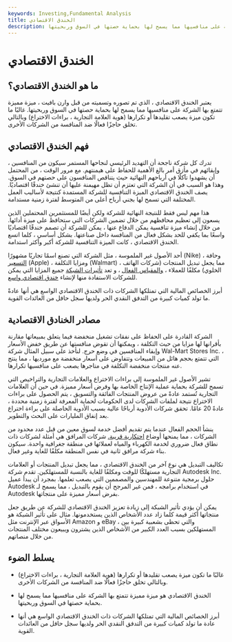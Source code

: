 ```yaml
---
keywords: Investing,Fundamental Analysis
title: الخندق الاقتصادي
description: الخندق الاقتصادي هو ميزة مميزة تتمتع بها الشركة على منافسيها مما يسمح لها بحماية حصتها في السوق وربحيتها.
---
```


# الخندق الاقتصادي
## ما هو الخندق الاقتصادي؟

يعتبر الخندق الاقتصادي ، الذي تم تصوره وتسميته من قبل وارن بافيت ، ميزة مميزة تتمتع بها الشركة على منافسيها مما يسمح لها بحماية حصتها في السوق وربحيتها. غالبًا ما تكون ميزة يصعب تقليدها أو تكرارها (هوية العلامة التجارية ، براءات الاختراع) وبالتالي تخلق حاجزًا فعالًا ضد المنافسة من الشركات الأخرى.

## فهم الخندق الاقتصادي

تدرك كل شركة ناجحة أن التهديد الرئيسي لنجاحها المستمر سيكون من المنافسين ، وإبقائهم في مأزق أمر بالغ الأهمية للحفاظ على هيمنتهم. مع مرور الوقت ، من المحتمل أن يشهدوا تآكلًا في أرباحهم النهائية حيث يتناقص المنافسون على حصتهم في السوق. وهذا هو السبب في أن الشركة التي تعتزم أن تظل مهيمنة عليها أن تنشئ خندقًا اقتصاديًا. يصف الخندق الاقتصادي الميزة التنافسية للشركة المستمدة كنتيجة لأساليب العمل المختلفة التي تسمح لها بجني أرباح أعلى من المتوسط لفترة زمنية مستدامة.

هذا مهم ليس فقط للنتيجة النهائية للشركة ولكن أيضًا للمستثمرين المحتملين الذين يسعون إلى تعظيم محافظهم من خلال تضمين الشركات التي ستحافظ على ميزة أدائها. من خلال إنشاء ميزة تنافسية يمكن الدفاع عنها ، يمكن للشركة أن تصمم خندقًا اقتصاديًا واسعًا بما يكفي للحد بشكل فعال من المنافسة داخل صناعتها. بشكل أساسي ، كلما اتسع الخندق الاقتصادي ، كانت الميزة التنافسية للشركة أكبر وأكثر استدامة.

أحد الأصول غير الملموسة ، مثل الشركة التي تصنع اسمًا تجاريًا مشهورًا (Nike) ، وحافة [التسعير](/pricingpower) (Apple) ، ومزايا التكلفة (Walmart) ، مما يجعل تبديل المنتجات (شركات الهاتف الخلوي) مكلفًا للعملاء ، [والمقياس الفعال](/minimum_efficiency_scale) ، و تعد [تأثيرات الشبكة](/network-effect) جميع المزايا التي يمكن للشركات الاستفادة منها لإنشاء [خندق اقتصادي واسع](/wide-economic-moat).

أبرز الخصائص المالية التي تمتلكها الشركات ذات الخندق الاقتصادي الواسع هي أنها عادةً ما تولد كميات كبيرة من التدفق النقدي الحر ولديها سجل حافل من العائدات القوية.

## مصادر الخنادق الاقتصادية

الشركة القادرة على الحفاظ على نفقات تشغيل منخفضة فيما يتعلق بمبيعاتها مقارنة بأقرانها لها مزايا من حيث التكلفة ، ويمكنها أن تقوض منافستها عن طريق خفض الأسعار وإبقاء المنافسين في وضع حرج. لنأخذ على سبيل المثال شركة Wal-Mart Stores Inc. ، التي تتمتع بحجم هائل من المبيعات وتتفاوض على أسعار منخفضة مع مورديها ، مما ينتج عنه منتجات منخفضة التكلفة في متاجرها يصعب على منافسيها تكرارها.

تشير الأصول غير الملموسة إلى براءات الاختراع والعلامات التجارية والتراخيص التي تسمح للشركة بحماية عملية الإنتاج الخاصة بها وفرض أسعار مميزة. في حين أن العلامات التجارية تُستمد عادةً من عروض المنتجات الفائقة والتسويق ، يتم الحصول على براءات الاختراع نتيجة لملفات الشركات لدى الحكومات لحماية المعرفة لفترة زمنية محددة ، عادةً 20 عامًا. تحقق شركات الأدوية أرباحًا عالية بسبب الأدوية الحاصلة على براءة اختراع بعد إنفاق المليارات على البحث والتطوير.

ينشأ الحجم الفعال عندما يتم تقديم أفضل خدمة لسوق معين من قبل عدد محدود من الشركات ، مما يمنحها أوضاع [احتكارية قريبة.](/monopoly) شركات المرافق هي أمثلة لشركات ذات نطاق فعال ضروري لخدمة الكهرباء والمياه لعملائها في منطقة جغرافية واحدة. سيكون بناء شركة مرافق ثانية في نفس المنطقة مكلفًا للغاية وغير فعال.

تكاليف التبديل هي نوع آخر من الخندق الاقتصادي ، مما يجعل تبديل المنتجات أو العلامات التجارية مستهلكًا للوقت ومكلفًا للغاية بالنسبة للمستهلكين. تقدم شركة Autodesk Inc. حلول برمجية متنوعة للمهندسين والمصممين التي يصعب تعلمها. بمجرد أن يبدأ عميل Autodesk في استخدام برامجه ، فمن غير المرجح أن يقوم بالتبديل ، مما يسمح لـ Autodesk بفرض أسعار مميزة على منتجاتها.

يمكن أن يؤدي تأثير الشبكة إلى زيادة تعزيز الخندق الاقتصادي للشركة عن طريق جعل منتجاتها أكثر قيمة كلما زاد عدد الأشخاص الذين يستخدمونها. مثال على تأثير الشبكة هو الأسواق عبر الإنترنت مثل Amazon و eBay ، والتي تحظى بشعبية كبيرة بين المستهلكين بسبب العدد الكبير من الأشخاص الذين يشترون ويبيعون مختلف المنتجات من خلال منصاتهم.

## يسلط الضوء

- غالبًا ما تكون ميزة يصعب تقليدها أو تكرارها (هوية العلامة التجارية ، براءات الاختراع) وبالتالي تخلق حاجزًا فعالًا ضد المنافسة من الشركات الأخرى.

- الخندق الاقتصادي هو ميزة مميزة تتمتع بها الشركة على منافسيها مما يسمح لها بحماية حصتها في السوق وربحيتها.

- أبرز الخصائص المالية التي تمتلكها الشركات ذات الخندق الاقتصادي الواسع هي أنها عادة ما تولد كميات كبيرة من التدفق النقدي الحر ولديها سجل حافل من العائدات القوية.

